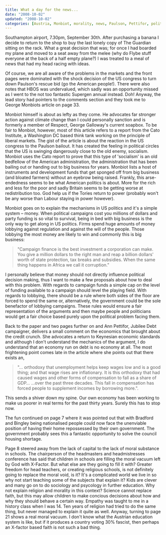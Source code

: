 ```yaml
---
title: What a day for the news...
date: "2008-10-02"
updated: "2008-10-02"
categories: [Austria, Monbiot, morality, news, Paulson, Pettifor, politics]
---
```


Southampton airport, 7.30pm, September 30th. After purchasing a banana I decide to return to the shop to buy the last lonely copy of The Guardian sitting on the rack. What a great decision that was; for once I had boarded my plane and moved to a seat away from the melee (why do Flybe stuff everyone at the back of a half empty plane?) I was treated to a meal of news that had my head racing with ideas.

Of course, we are all aware of the problems in the markets and the front pages were dominated with the shock decision of the US congress to turn down Paulson's rescue bid (go the American people!). There were also notes that HBOS was undervalued, which sadly was an opportunity missed as I went to the not too fantastic Supergen annual instead. Doh! Anyway, the lead story had pointers to the comments section and they took me to George Monbiots article on page 33.

Monbiot himself is about as lefty as they come. He advocates far stronger action against climate change than I could personally sanction and is formerly a member of Respect, George Galloway's current soapbox. To be fair to Monbiot, however, most of this article refers to a report from the Cato Institute, a Washington DC based think tank working on the principle of liberal markets. The gist of the article is about the reaction in the US congress to the Paulson bailout. It has created the feeling in political circles that the US is swinging dangerously close to the old enemy, socialism. Monbiot uses the Cato report to prove that this type of 'socialism' is an old bedfellow of the American administration, the administration that has been bailing out or handing out to big business for years. Monbiot lists a host of instruments and development funds that get sponged off from big business (and bloated farmers) without an eyebrow being raised. Frankly, this arse-endedness seems to be what American politics is about. More for the rich and less for the poor and sadly Britain seems to be getting worse at redistribution too. God help us if the Tories return to power (probably won't be any worse than Labour staying in power however).

Monbiot goes on to explain the mechanisms in US politics and it's a simple system – money. When political campaigns cost you millions of dollars and party funding is so vital to survival, being in bed with big business is the only way to get along in US politics. Firms spend huge amounts of money lobbying against regulation and against the will of the people. Those lobbying the most money are likely to win and commonly this is big business:

> "Campaign finance is the best investment a corporation can make. You give a million dollars to the right man and reap a billion dollars' worth of state protection, tax breaks and subsidies. When the same thing happens in Africa we call it corruption."

I personally believe that money should not directly influence political decision making, thus I want to make a few proposals about how to deal with this problem. With regards to campaign funds a simple cap on the level of funding available to a campaign should level the playing field. With regards to lobbying, there should be a rule where both sides of the floor are forced to spend the same or, alternatively, the government could be the sole benefactor of lobbying campaigns. These rules would ensure a fair representation of the arguments and then maybe people and politicians would get a fair choice based purely upon the political problem facing them.

Back to the paper and two pages further on and Ann Pettifor, Jubilee Debt campaigner, delivers a small comment on the economics that brought about the credit crunch. She advocates a return to Keynesian economic standards and although I don't understand the mechanics of the argument, I do understand that an economy run on debt is no economy at all. The most frightening point comes late in the article where she points out that there exists an,

> "… orthodoxy that unemployment helps keep wages low and is a good thing; and that wage rises are inflationary. It is this orthodoxy that had caused wages and other forms of compensation to fall as a share of GDP… …over the past three decades. This fall in compensation has forced people to supplement incomes by borrowing more.".

This sends a shiver down my spine. Our own economy has been working to make us poorer in real terms for the past thirty years. Surely this has to stop now.

The fun continued on page 7 where it was pointed out that with Bradford and Bingley being nationalised people could now face the unenviable position of having their home repossessed by their own government. The government probably sees this a fantastic opportunity to solve the council housing shortage.

Page 8 steered away from the lack of capital to the lack of moral substance in schools. The chairperson of the headmasters and headmistresses conference has said that children in schools are filling the moral vacuum left by God with X-Factor. But what else are they going to fill it with? Greater freedom for head teachers, or creating religious schools, is not definitely going to replace the moral void, is it? It's a complicated world we live in so why not start teaching some of the subjects that explain it? Kids are clever and many go on to do sociology and psycology in further education. Why not explain religion and morality in this context? Science cannot replace faith, but this may allow children to make concious decisions about how and why they should behave a certain way. Empathy was taught to me in a history class when I was 14. Ten years of religion had tried to do the same thing, but never managed to explain it quite as well. Anyway, turning to page 21 shows a real moral vacuum. I don't know what the Austrian education system is like, but if it produces a country voting 30% fascist, then perhaps an X-factor based faith is not such a bad thing.
